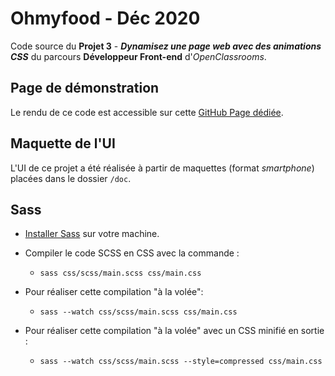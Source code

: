 # Ohmyfood - Déc 2020

Code source du **Projet 3** - **_Dynamisez une page web avec des animations CSS_** du parcours **Développeur Front-end** d'_OpenClassrooms_.

## Page de démonstration

Le rendu de ce code est accessible sur cette [GitHub Page dédiée](https://logic-fabric.github.io/LoicMangin_3_17122020/).

## Maquette de l'UI

L'UI de ce projet a été réalisée à partir de maquettes (format _smartphone_) placées dans le dossier `/doc`.

## Sass

- [Installer Sass](https://sass-lang.com/install) sur votre machine.

- Compiler le code SCSS en CSS avec la commande :

  - `sass css/scss/main.scss css/main.css`

- Pour réaliser cette compilation "à la volée":

  - `sass --watch css/scss/main.scss css/main.css`

- Pour réaliser cette compilation "à la volée" avec un CSS minifié en sortie :
  - `sass --watch css/scss/main.scss --style=compressed css/main.css`

